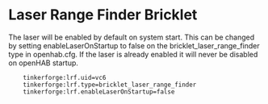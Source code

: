 Laser Range Finder Bricklet
===========================
The laser will be enabled by default on system start. This can be changed by 
setting enableLaserOnStartup to false on the bricklet_laser_range_finder type in openhab.cfg.
If the laser is already enabled it will never be disabled on openHAB startup.

```
	tinkerforge:lrf.uid=vc6
	tinkerforge:lrf.type=bricklet_laser_range_finder
	tinkerforge:lrf.enableLaserOnStartup=false
```

